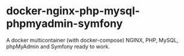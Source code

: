 # docker-nginx-php-mysql-phpmyadmin-symfony

A docker multicontainer (with docker-compose) NGINX, PHP, MySQL, phpMyAdmin and Symfony ready to work.